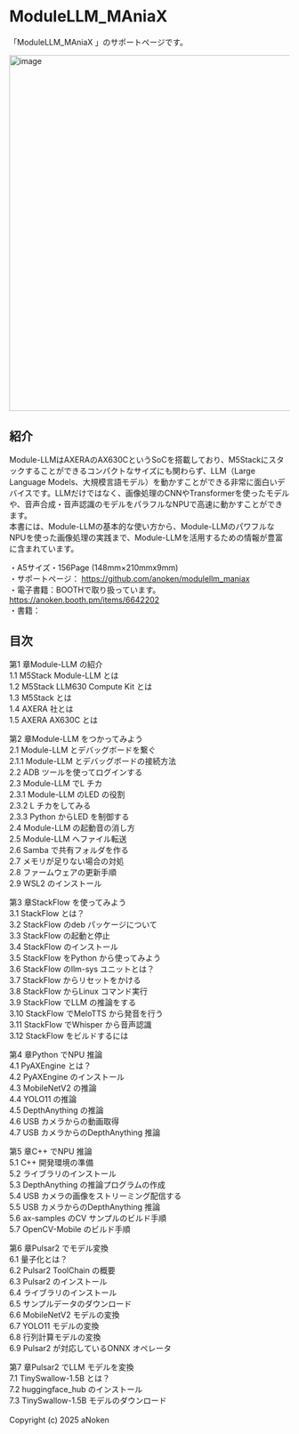 # ModuleLLM_MAniaX

「ModuleLLM_MAniaX 」のサポートページです。<br>

<img src="https://github.com/user-attachments/assets/dc3b09f6-b0a7-4d79-a24c-6b867836dcd9" alt="image" width="640">


## 紹介
Module-LLMはAXERAのAX630CというSoCを搭載しており、M5Stackにスタックすることができるコンパクトなサイズにも関わらず、LLM（Large Language Models、大規模言語モデル）を動かすことができる非常に面白いデバイスです。LLMだけではなく、画像処理のCNNやTransformerを使ったモデルや、音声合成・音声認識のモデルをパラフルなNPUで高速に動かすことができます。<br>
本書には、Module-LLMの基本的な使い方から、Module-LLMのパワフルなNPUを使った画像処理の実践まで、Module-LLMを活用するための情報が豊富に含まれています。<br>


・A5サイズ・156Page (148mm×210mmx9mm)<br>
・サポートページ： https://github.com/anoken/modulellm_maniax<br>
・電子書籍：BOOTHで取り扱っています。https://anoken.booth.pm/items/6642202<br>
・書籍：<br>

## 目次<br>
第1 章Module-LLM の紹介<br>
   1.1 M5Stack Module-LLM とは<br>
   1.2 M5Stack LLM630 Compute Kit とは<br>
   1.3 M5Stack とは<br>
   1.4 AXERA 社とは<br>
   1.5 AXERA AX630C とは<br>

第2 章Module-LLM をつかってみよう<br>
   2.1 Module-LLM とデバッグボードを繋ぐ<br>
   2.1.1 Module-LLM とデバッグボードの接続方法<br>
   2.2 ADB ツールを使ってログインする<br>
   2.3 Module-LLM でL チカ<br>
   2.3.1 Module-LLM のLED の役割<br>
   2.3.2 L チカをしてみる<br>
   2.3.3 Python からLED を制御する<br>
   2.4 Module-LLM の起動音の消し方<br>
   2.5 Module-LLM へファイル転送<br>
   2.6 Samba で共有フォルダを作る<br>
   2.7 メモリが足りない場合の対処<br>
   2.8 ファームウェアの更新手順<br>
   2.9 WSL2 のインストール<br>
   
第3 章StackFlow を使ってみよう<br>
   3.1 StackFlow とは？<br>
   3.2 StackFlow のdeb パッケージについて<br>
   3.3 StackFlow の起動と停止<br>
   3.4 StackFlow のインストール<br>
   3.5 StackFlow をPython から使ってみよう<br>
   3.6 StackFlow のllm-sys ユニットとは？<br>
   3.7 StackFlow からリセットをかける<br>
   3.8 StackFlow からLinux コマンド実行<br>
   3.9 StackFlow でLLM の推論をする<br>
   3.10 StackFlow でMeloTTS から発音を行う<br>
   3.11 StackFlow でWhisper から音声認識<br>
   3.12 StackFlow をビルドするには<br>

第4 章Python でNPU 推論<br>
   4.1 PyAXEngine とは？<br>
   4.2 PyAXEngine のインストール<br>
   4.3 MobileNetV2 の推論<br>
   4.4 YOLO11 の推論<br>
   4.5 DepthAnything の推論<br>
   4.6 USB カメラからの動画取得<br>
   4.7 USB カメラからのDepthAnything 推論<br>

第5 章C++ でNPU 推論<br>
   5.1 C++ 開発環境の準備<br>
   5.2 ライブラリのインストール<br>
   5.3 DepthAnything の推論プログラムの作成<br>
   5.4 USB カメラの画像をストリーミング配信する<br>
   5.5 USB カメラからのDepthAnything 推論<br>
   5.6 ax-samples のCV サンプルのビルド手順<br>
   5.7 OpenCV-Mobile のビルド手順<br>

第6 章Pulsar2 でモデル変換<br>
   6.1 量子化とは？<br>
   6.2 Pulsar2 ToolChain の概要<br>
   6.3 Pulsar2 のインストール<br>
   6.4 ライブラリのインストール<br>
   6.5 サンプルデータのダウンロード<br>
   6.6 MobileNetV2 モデルの変換<br>
   6.7 YOLO11 モデルの変換<br>
   6.8 行列計算モデルの変換<br>
   6.9 Pulsar2 が対応しているONNX オペレータ<br>

第7 章Pulsar2 でLLM モデルを変換<br>
   7.1 TinySwallow-1.5B とは？<br>
   7.2 huggingface_hub のインストール<br>
   7.3 TinySwallow-1.5B モデルのダウンロード<br>
<br>
Copyright (c) 2025 aNoken<br>

